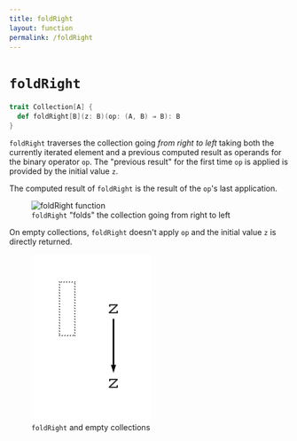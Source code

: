 ```yaml
---
title: foldRight
layout: function
permalink: /foldRight
---
```


# `foldRight`

~~~ scala
trait Collection[A] {
  def foldRight[B](z: B)(op: (A, B) ⇒ B): B
}
~~~

`foldRight` traverses the collection going *from right to left* taking both the
currently iterated element and a previous computed result as operands for the
binary operator `op`.
The "previous result" for the first time `op` is applied is provided by the
initial value `z`.

The computed result of `foldRight` is the result of the `op`'s last application.

<figure class="diagram">
  <img src="images/foldRight.1.svg" alt="foldRight function">
  <figcaption class="diagram-desc"><code>foldRight</code> "folds" the collection going from right to left</figcaption>
</figure>

On empty collections, `foldRight` doesn't apply `op` and the initial value `z`
is directly returned.

<figure class="diagram">
  <img src="images/foldRight.2.svg" alt="foldRight function">
  <figcaption class="diagram-desc"><code>foldRight</code> and empty collections</figcaption>
</figure>

